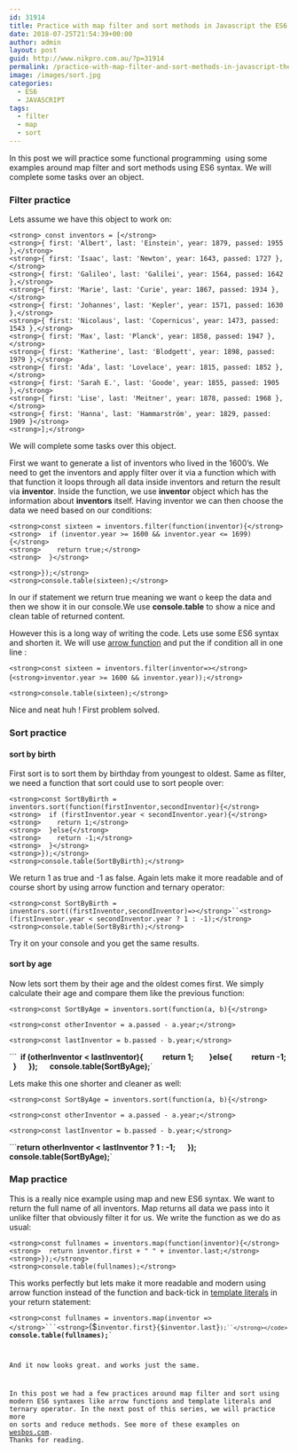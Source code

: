 ```yaml
---
id: 31914
title: Practice with map filter and sort methods in Javascript the ES6 way
date: 2018-07-25T21:54:39+00:00
author: admin
layout: post
guid: http://www.nikpro.com.au/?p=31914
permalink: /practice-with-map-filter-and-sort-methods-in-javascript-the-es6-way/
image: /images/sort.jpg
categories:
  - ES6
  - JAVASCRIPT
tags:
  - filter
  - map
  - sort
---
```

In this post we will practice some functional programming  using some examples around map filter and sort methods using ES6 syntax. We will complete some tasks over an object.

### Filter practice

Lets assume we have this object to work on:

`<strong> const inventors = [</strong>`  
`<strong>{ first: 'Albert', last: 'Einstein', year: 1879, passed: 1955 },</strong>`  
`<strong>{ first: 'Isaac', last: 'Newton', year: 1643, passed: 1727 },</strong>`  
`<strong>{ first: 'Galileo', last: 'Galilei', year: 1564, passed: 1642 },</strong>`  
`<strong>{ first: 'Marie', last: 'Curie', year: 1867, passed: 1934 },</strong>`  
`<strong>{ first: 'Johannes', last: 'Kepler', year: 1571, passed: 1630 },</strong>`  
`<strong>{ first: 'Nicolaus', last: 'Copernicus', year: 1473, passed: 1543 },</strong>`  
`<strong>{ first: 'Max', last: 'Planck', year: 1858, passed: 1947 },</strong>`  
`<strong>{ first: 'Katherine', last: 'Blodgett', year: 1898, passed: 1979 },</strong>`  
`<strong>{ first: 'Ada', last: 'Lovelace', year: 1815, passed: 1852 },</strong>`  
`<strong>{ first: 'Sarah E.', last: 'Goode', year: 1855, passed: 1905 },</strong>`  
`<strong>{ first: 'Lise', last: 'Meitner', year: 1878, passed: 1968 },</strong>`  
`<strong>{ first: 'Hanna', last: 'Hammarström', year: 1829, passed: 1909 }</strong>`  
`<strong>];</strong>`

We will complete some tasks over this object. 

First we want to generate a list of inventors who lived in the 1600&#8217;s. We need to get the inventors and apply filter over it via a function which with that function it loops through all data inside inventors and return the result via **inventor**. Inside the function, we use **inventor** object which has the information about **inventors** itself. Having inventor we can then choose the data we need based on our conditions:

`<strong>const sixteen = inventors.filter(function(inventor){</strong>`  
`<strong>  if (inventor.year >= 1600 && inventor.year <= 1699){</strong>`  
`<strong>    return true;</strong>`  
`<strong>  }</strong>`

`<strong>});</strong>`  
`<strong>console.table(sixteen);</strong>`

In our if statement we return true meaning we want o keep the data and then we show it in our console.We use **console.table** to show a nice and clean table of returned content.

However this is a long way of writing the code. Lets use some ES6 syntax and shorten it. We will use [arrow function](http://www.nikpro.com.au/all-you-need-to-know-about-arrow-functions-in-javascript/) and put the if condition all in one line :

`<strong>const sixteen = inventors.filter(inventor=></strong>`(`<strong>inventor.year >= 1600 && inventor.year));</strong>`

`<strong>console.table(sixteen);</strong>`

Nice and neat huh ! First problem solved.

### Sort practice

#### sort by birth

First sort is to sort them by birthday from youngest to oldest. Same as filter, we need a function that sort could use to sort people over:

`<strong>const SortByBirth = inventors.sort(function(firstInventor,secondInventor){</strong>`  
`<strong>  if (firstInventor.year < secondInventor.year){</strong>`  
`<strong>    return 1;</strong>`  
`<strong>  }else{</strong>`  
`<strong>    return -1;</strong>`  
`<strong>  }</strong>`  
`<strong>});</strong>`  
`<strong>console.table(SortByBirth);</strong>`

We return 1 as true and -1 as false. Again lets make it more readable and of course short by using arrow function and ternary operator:

`<strong>const SortByBirth = inventors.sort((firstInventor,secondInventor)=></strong>``<strong>(firstInventor.year < secondInventor.year ? 1 : -1);</strong>`  
`<strong>console.table(SortByBirth);</strong>`

Try it on your console and you get the same results.

#### sort by age

Now lets sort them by their age and the oldest comes first. We simply calculate their age and compare them like the previous function:

`<strong>const SortByAge = inventors.sort(function(a, b){</strong>`

`<strong>const otherInventor = a.passed - a.year;</strong>`

`<strong>const lastInventor = b.passed - b.year;</strong>`

```<strong>  if (otherInventor < lastInventor){</strong>`  
`<strong>    return 1;</strong>`  
`<strong>  }else{</strong>`  
`<strong>    return -1;</strong>`  
`<strong>  }</strong>`  
`<strong>});</strong>`  
`<strong>console.table(SortByAge);</strong>`

Lets make this one shorter and cleaner as well:

`<strong>const SortByAge = inventors.sort(function(a, b){</strong>`

`<strong>const otherInventor = a.passed - a.year;</strong>`

`<strong>const lastInventor = b.passed - b.year;</strong>`

```<strong>return otherInventor < lastInventor ? 1 : -1;</strong>`  
`<strong>});</strong>`  
`<strong>console.table(SortByAge);</strong>`

### Map practice

This is a really nice example using map and new ES6 syntax. We want to return the full name of all inventors. Map returns all data we pass into it unlike filter that obviously filter it for us. We write the function as we do as usual:

`<strong>const fullnames = inventors.map(function(inventor){</strong>`  
`<strong>  return inventor.first + " " + inventor.last;</strong>`  
`<strong>});</strong>`  
`<strong>console.table(fullnames);</strong>`

This works perfectly but lets make it more readable and modern using arrow function instead of the function and back-tick in [template literals](http://www.nikpro.com.au/template-literals-in-js6-explained/) in your return statement:

`<strong>const fullnames = inventors.map(inventor =></strong>```<strong>`{$<code>inventor.first}{$inventor.last}`);``</strong></code>  
`<strong>console.table(fullnames);</strong>`

And it now looks great. and works just the same.

In this post we had a few practices around map filter and sort using modern ES6 syntaxes like arrow functions and template literals and ternary operator. In the next post of this series, we will practice more on sorts and reduce methods. See more of these examples on <a href="http://wesbos.com" target="_blank" rel="noopener noreferrer">wesbos.com</a>. Thanks for reading.